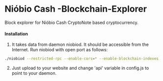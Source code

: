 # Nióbio Cash -Blockchain-Explorer
Block explorer for Nióbio Cash CryptoNote based cryptocurrency.

#### Installation

1) It takes data from daemon niobiod. It should be accessible from the Internet. Run niobiod with open port as follows:
```bash
./niobiod --restricted-rpc --enable-cors=* --enable-blockchain-indexes --rpc-bind-ip=0.0.0.0 --rpc-bind-port=32348
```
2) Just upload to your website and change 'api' variable in config.js to point to your daemon.
